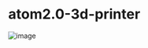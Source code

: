 # atom2.0-3d-printer
![image](https://github.com/aa2362339/atom2.0-3d-printer/blob/main/xloder.jpg)
